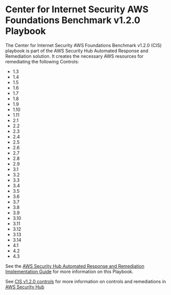 # Center for Internet Security AWS Foundations Benchmark v1.2.0 Playbook

The Center for Internet Security AWS Foundations Benchmark v1.2.0 (CIS) playbook is part of the AWS Security Hub Automated Response and Remediation solution. It creates the necessary AWS resources for remediating the following Controls:

* 1.3
* 1.4
* 1.5
* 1.6
* 1.7
* 1.8
* 1.9
* 1.10
* 1.11
* 2.1
* 2.2
* 2.3
* 2.4
* 2.5
* 2.6
* 2.7
* 2.8
* 2.9
* 3.1
* 3.2
* 3.3
* 3.4
* 3.5
* 3.6
* 3.7
* 3.8
* 3.9
* 3.10
* 3.11
* 3.12
* 3.13
* 3.14
* 4.1
* 4.2
* 4.3
  
See the [AWS Security Hub Automated Response and Remediation Implementation Guide](https://docs.aws.amazon.com/solutions/latest/automated-security-response-on-aws/welcome.html) for more information on this Playbook.

See [CIS v1.2.0 controls](https://docs.aws.amazon.com/securityhub/latest/userguide/securityhub-cis-controls.html) for more information on controls and remediations in [AWS Security Hub](https://aws.amazon.com/security-hub)
